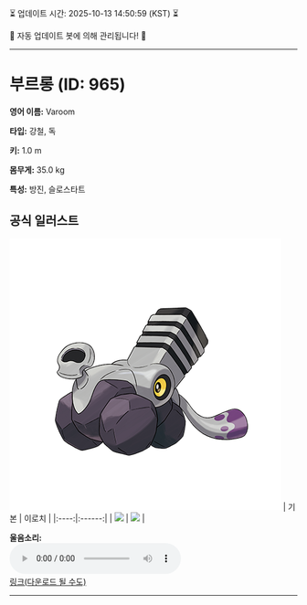 
⏳ 업데이트 시간: 2025-10-13 14:50:59 (KST) ⏳

🤖 자동 업데이트 봇에 의해 관리됩니다! 🤖

---

# 부르롱 (ID: 965)
**영어 이름:** Varoom

**타입:** 강철, 독

**키:** 1.0 m

**몸무게:** 35.0 kg

**특성:** 방진, 슬로스타트

## 공식 일러스트
![](https://raw.githubusercontent.com/PokeAPI/sprites/master/sprites/pokemon/other/official-artwork/965.png)
| 기본 | 이로치 |
|:----:|:------:|
| <img src="http://play.pokemonshowdown.com/sprites/ani/varoom.gif" width="200"> | <img src="http://play.pokemonshowdown.com/sprites/ani-shiny/varoom.gif" width="200"> |

**울음소리:**<br><audio controls src="https://raw.githubusercontent.com/PokeAPI/cries/main/cries/pokemon/latest/965.ogg"></audio><br> [링크(다운로드 될 수도)](https://raw.githubusercontent.com/PokeAPI/cries/main/cries/pokemon/latest/965.ogg)


---
